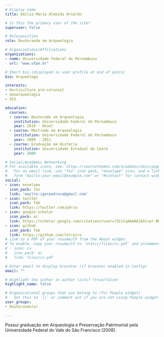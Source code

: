 ```yaml
---
# Display name
title: Emília Maria Almeida Arnaldo

# Is this the primary user of the site?
superuser: false

# Role/position
role: Doutoranda em Arqueologia

# Organizations/Affiliations
organizations:
- name: Universidade Federal de Pernambuco
  url: "www.ufpe.br"

# Short bio (displayed in user profile at end of posts)
bio: Arqueóloga

interests:
- Horticultura pré-colonial
- Geoarqueologia
- GIS

education:
  courses:
  - course: Doutorado em Arqueologia
    institution: Universidade Federal de Pernambuco
    year: 2019 - Atual
  - course: Mestrado em Arqueologia
    institution: Universidade Federal de Pernambuco
    year: 2009 - 2011
  - course: Graduação em História
    institution: Universidade Estadual do Ceará
    year: 2008

# Social/Academic Networking
# For available icons, see: https://sourcethemes.com/academic/docs/page-builder/#icons
#   For an email link, use "fas" icon pack, "envelope" icon, and a link in the
#   form "mailto:your-email@example.com" or "#contact" for contact widget.
social:
- icon: envelope
  icon_pack: fas
  link: 'mailto:igorpedroza@gmail.com'
- icon: twitter
  icon_pack: fab
  link: https://twitter.com/pdrza
- icon: google-scholar
  icon_pack: ai
  link: https://scholar.google.com/citations?user=72CcCqAAAAAJ&hl=pt-BR
- icon: github
  icon_pack: fab
  link: https://github.com/letreiro
# Link to a PDF of your resume/CV from the About widget.
# To enable, copy your resume/CV to `static/files/cv.pdf` and uncomment the lines below.
# - icon: cv
#   icon_pack: ai
#   link: files/cv.pdf

# Enter email to display Gravatar (if Gravatar enabled in Config)
email: ""

# Highlight the author in author lists? (true/false)
highlight_name: false

# Organizational groups that you belong to (for People widget)
#   Set this to `[]` or comment out if you are not using People widget.
user_groups:
- Doutorando(a)

---
```


Possui graduação em Arqueologia e Preservação Patrimonial pela Universidade Federal do Vale do São Francisco (2008).
